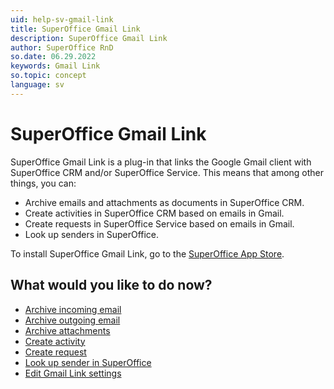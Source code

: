 ```yaml
---
uid: help-sv-gmail-link
title: SuperOffice Gmail Link
description: SuperOffice Gmail Link
author: SuperOffice RnD
so.date: 06.29.2022
keywords: Gmail Link
so.topic: concept
language: sv
---
```


# SuperOffice Gmail Link

SuperOffice Gmail Link is a plug-in that links the Google Gmail client with SuperOffice CRM and/or SuperOffice Service. This means that among other things, you can:

* Archive emails and attachments as documents in SuperOffice CRM.
* Create activities in SuperOffice CRM based on emails in Gmail.
* Create requests in SuperOffice Service based on emails in Gmail.
* Look up senders in SuperOffice.

To install SuperOffice Gmail Link, go to the [SuperOffice App Store][1].

## What would you like to do now?

* [Archive incoming email][3]
* [Archive outgoing email][4]
* [Archive attachments][2]
* [Create activity][5]
* [Create request][6]
* [Look up sender in SuperOffice][7]
* [Edit Gmail Link settings][8]

<!-- Referenced links -->
[1]: http://online.superoffice.com/appstore/superoffice-as/superoffice-gmail-link
[2]: archive-attachments.md
[3]: email-archive-incoming.md
[4]: email-archive-outgoing.md
[5]: archive-emails-as-activities.md
[6]: archive-emails-as-requests.md
[7]: manage-senders.md
[8]: settings.md

<!-- Referenced images -->

